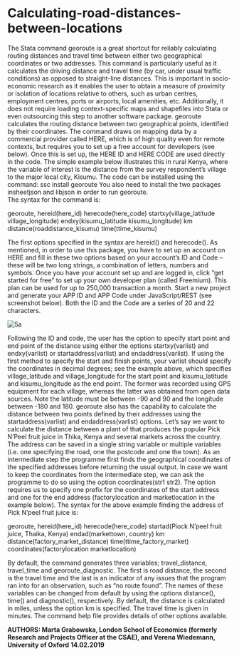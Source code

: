 # Calculating-road-distances-between-locations
The Stata command georoute  is a great shortcut for reliably calculating routing distances and travel time between either two geographical coordinates or two addresses. This command is particularly useful as it calculates the driving distance and travel time (by car, under usual traffic conditions) as opposed to straight-line distances. 
This is important in socio-economic research as it enables the user to obtain a measure of proximity or isolation of locations relative to others, such as urban centres, employment centres, ports or airports, local amenities, etc. 
Additionally, it does not require loading context-specific maps and shapefiles into Stata or even outsourcing this step to another software package. georoute calculates the routing distance between two geographical points, identified by their coordinates. The command draws on mapping data by a commercial provider called HERE, which is of high quality even for remote contexts, but requires you to set up a free account for developers (see below). Once this is set up, the HERE ID and HERE CODE are used directly in the code. 
The simple example below illustrates this in rural Kenya, where the variable of interest is the distance from the survey respondent’s village to the major local city, Kisumu. The code can be installed using the command:
ssc install georoute
You also need to install the two packages insheetjson and libjson in order to run georoute.  
The syntax for the command is: 

georoute, hereid(here_id) herecode(here_code) startxy(village_latitude village_longitude) endxy(kisumu_latitude kisumu_longitude) km distance(roaddistance_kisumu) time(ttime_kisumu)

The first options specified in the syntax are hereid() and herecode(). As mentioned, in order to use this package, you have to set up an account on HERE and fill in these two options based on your account’s ID and Code – these will be two long strings, a combination of letters, numbers and symbols. Once you have your account set up and are logged in, click “get started for free” to set up your own developer plan (called Freemium). This plan can be used for up to 250,000 transaction a month. Start a new project and generate your APP ID and APP Code under JavaScript/REST (see screenshot below). Both the ID and the Code are a series of 20 and 22 characters. 

![5a](https://github.com/csae-coders-corner/Calculating-road-distances-between-locations/assets/148211163/a8ba3d24-307b-457a-9bef-fd9a30775ee4)

Following the ID and code, the user has the option to specify start point and end point of the distance using either the options startxy(varlist) and endxy(varlist) or startaddress(varlist) and endaddress(varlist). If using the first method to specify the start and finish points, your varlist should specify the coordinates in decimal degrees; see the example above, which specifies village_latitude and village_longitude for the start point and kisumu_latitude and kisumu_longitude as the end point. The former was recorded using GPS equipment for each village, whereas the latter was obtained from open data sources. Note the latitude must be between -90 and 90 and the longitude between -180 and 180. 
georoute also has the capability to calculate the distance between two points defined by their addresses using the startaddress(varlist) and endaddress(varlist) options. Let’s say we want to calculate the distance between a plant of that produces the popular Pick N’Peel fruit juice in Thika, Kenya and several markets across the country. The address can be saved in a single string variable or multiple variables (i.e. one specifying the road, one the postcode and one the town). 
As an intermediate step the programme first finds the geographical coordinates of the specified addresses before returning the usual output. In case we want to keep the coordinates from the intermediate step, we can ask the programme to do so using the option coordinates(str1 str2). The option requires us to specify one prefix for the coordinates of the start address and one for the end address (factorylocation and marketlocation in the example below). 
The syntax for the above example finding the address of Pick N’peel fruit juice is:

georoute, hereid(here_id) herecode(here_code) startad(Piock N’peel fruit juice, Thaika, Kenya)  endad(markettown, country) km distance(factory_market_distance) time(ttime_factory_market) coordinates(factorylocation marketlocation) 

By default, the command generates three variables; travel_distance, travel_time and georoute_diagnostic. The first is road distance, the second is the travel time and the last is an indicator of any issues that the program ran into for an observation, such as “no route found”. The names of these variables can be changed from default by using the options distance(), time() and diagnostic(), respectively. By default, the distance is calculated in miles, unless the option km is specified. The travel time is given in minutes. The command help file provides details of other options available.

**AUTHORS: Marta Grabowska, London School of Economics (formerly Research and Projects Officer at the CSAE), and Verena Wiedemann, University of Oxford**
**14.02.2019**

